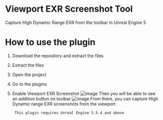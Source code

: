 # Viewport EXR Screenshot Tool
 Capture High Dynamic Range EXR from the toolbar in Unreal Engine 5

# How to use the plugin

1) Download the repository and extract the files
2) Extract the files
3) Open the project
4) Go to the plugins
5) Enable Viewport EXR Screenshot
![image](https://github.com/user-attachments/assets/50eff91e-2a13-4d09-8693-4273f9f9648e)
Then you will be able to see an addition button on toolbar
![image](https://github.com/user-attachments/assets/042d0b76-c9bd-41a5-bd7e-72a79a7f19b8)
From there, you can capture High Dynamic range EXR screenshots from the  viewport

        This plugin requires Unreal Engine 5.5.4 and above 
 
